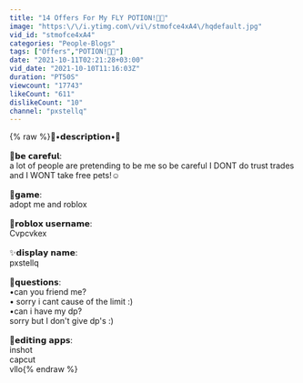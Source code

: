 ```yaml
---
title: "14 Offers For My FLY POTION!🧪👀"
image: "https:\/\/i.ytimg.com\/vi\/stmofce4xA4\/hqdefault.jpg"
vid_id: "stmofce4xA4"
categories: "People-Blogs"
tags: ["Offers","POTION!🧪👀"]
date: "2021-10-11T02:21:28+03:00"
vid_date: "2021-10-10T11:16:03Z"
duration: "PT50S"
viewcount: "17743"
likeCount: "611"
dislikeCount: "10"
channel: "pxstellq"
---
```

{% raw %}🧸•𝗱𝗲𝘀𝗰𝗿𝗶𝗽𝘁𝗶𝗼𝗻•🌿<br /><br />🌼𝗯𝗲 𝗰𝗮𝗿𝗲𝗳𝘂𝗹:<br />a lot of people are pretending to be me so be careful I DONT do trust trades and I WONT take free pets!☺️<br /><br />🌸𝗴𝗮𝗺𝗲:<br />adopt me and roblox<br /><br />🎀𝗿𝗼𝗯𝗹𝗼𝘅 𝘂𝘀𝗲𝗿𝗻𝗮𝗺𝗲:<br />Cvpcvkex<br /><br />✨𝗱𝗶𝘀𝗽𝗹𝗮𝘆 𝗻𝗮𝗺𝗲:<br />pxstellq<br /><br />🧸𝗾𝘂𝗲𝘀𝘁𝗶𝗼𝗻𝘀:<br />•can you friend me?<br />• sorry i cant cause of the limit :)<br />•can i have my dp?<br /> sorry but I don't give dp's :)<br /> <br />🍉𝗲𝗱𝗶𝘁𝗶𝗻𝗴 𝗮𝗽𝗽𝘀:<br />inshot<br />capcut<br />vllo{% endraw %}
